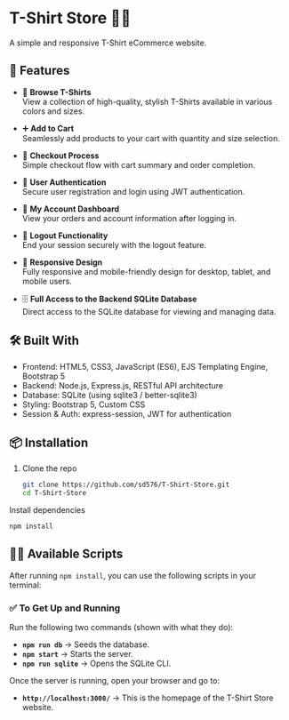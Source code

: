 # T-Shirt Store 🛒👕

A simple and responsive T-Shirt eCommerce website.

## 🚀 Features

- 🛒 **Browse T-Shirts**  
  View a collection of high-quality, stylish T-Shirts available in various colors and sizes.

- ➕ **Add to Cart**  
  Seamlessly add products to your cart with quantity and size selection.

- 🧾 **Checkout Process**  
  Simple checkout flow with cart summary and order completion.

- 👤 **User Authentication**  
  Secure user registration and login using JWT authentication.

- 🔐 **My Account Dashboard**  
  View your orders and account information after logging in.

- 🚪 **Logout Functionality**  
  End your session securely with the logout feature.

- 📱 **Responsive Design**  
  Fully responsive and mobile-friendly design for desktop, tablet, and mobile users.

- 🗄️ **Full Access to the Backend SQLite Database**  
  Direct access to the SQLite database for viewing and managing data.

## 🛠️ Built With

- Frontend: HTML5, CSS3, JavaScript (ES6), EJS Templating Engine, Bootstrap 5
- Backend: Node.js, Express.js, RESTful API architecture
- Database: SQLite (using sqlite3 / better-sqlite3)
- Styling: Bootstrap 5, Custom CSS
- Session & Auth: express-session, JWT for authentication

## 📦 Installation

1. Clone the repo
   ```bash
   git clone https://github.com/sd576/T-Shirt-Store.git
   cd T-Shirt-Store
   ```

Install dependencies

```bash
npm install
```

## 🏃‍♂️ Available Scripts

After running `npm install`, you can use the following scripts in your terminal:

### ✅ To Get Up and Running

Run the following two commands (shown with what they do):

- **`npm run db`** → Seeds the database.
- **`npm start`** → Starts the server.
- **`npm run sqlite`** → Opens the SQLite CLI.

Once the server is running, open your browser and go to:

- **`http://localhost:3000/`** → This is the homepage of the T-Shirt Store website.
